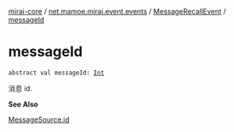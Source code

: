 [mirai-core](../../index.md) / [net.mamoe.mirai.event.events](../index.md) / [MessageRecallEvent](index.md) / [messageId](./message-id.md)

# messageId

`abstract val messageId: `[`Int`](https://kotlinlang.org/api/latest/jvm/stdlib/kotlin/-int/index.html)

消息 id.

**See Also**

[MessageSource.id](../../net.mamoe.mirai.message.data/-message-source/id.md)

